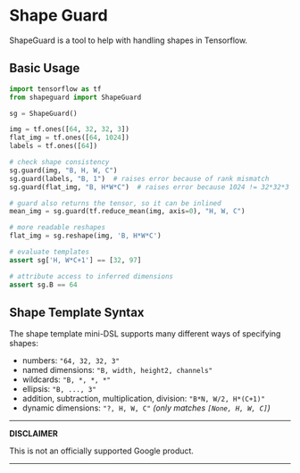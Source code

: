 # Shape Guard

ShapeGuard is a tool to help with handling shapes in Tensorflow.



## Basic Usage
```python
import tensorflow as tf
from shapeguard import ShapeGuard

sg = ShapeGuard()

img = tf.ones([64, 32, 32, 3])
flat_img = tf.ones([64, 1024])
labels = tf.ones([64])

# check shape consistency
sg.guard(img, "B, H, W, C")
sg.guard(labels, "B, 1")  # raises error because of rank mismatch
sg.guard(flat_img, "B, H*W*C")  # raises error because 1024 != 32*32*3

# guard also returns the tensor, so it can be inlined
mean_img = sg.guard(tf.reduce_mean(img, axis=0), "H, W, C")

# more readable reshapes
flat_img = sg.reshape(img, 'B, H*W*C')

# evaluate templates
assert sg['H, W*C+1'] == [32, 97]

# attribute access to inferred dimensions
assert sg.B == 64

```


## Shape Template Syntax
The shape template mini-DSL supports many different ways of specifying shapes:

  * numbers: `"64, 32, 32, 3"`
  * named dimensions: `"B, width, height2, channels"`
  * wildcards: `"B, *, *, *"`
  * ellipsis: `"B, ..., 3"`
  * addition, subtraction, multiplication, division: `"B*N, W/2, H*(C+1)"`
  * dynamic dimensions: `"?, H, W, C"`  *(only matches `[None, H, W, C]`)*

---
**DISCLAIMER**

This is not an officially supported Google product.

---

